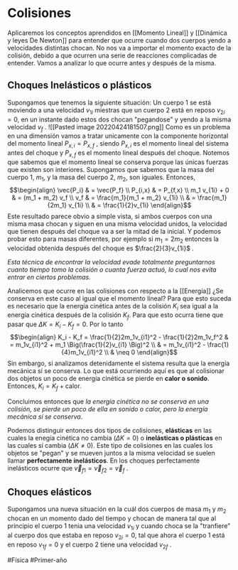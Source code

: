 # Colisiones
Aplicaremos los conceptos aprendidos en [[Momento Lineal]] y [[Dinámica y leyes De Newton]] para entender que ocurre cuando dos cuerpos yendo a velocidades distintas chocan. No nos va a importar el momento exacto de la colisión, debido a que ocurren una serie de reacciones complicadas de entender. Vamos a analizar lo que ocurre antes y después de la misma.

## Choques Inelásticos o plásticos
Supongamos que tenemos la siguiente situación:
Un cuerpo 1 se está moviendo a una velocidad $v_{1i}$ miestras que un cuerpo 2 está en reposo $v_{2i} = 0$, en un instante dado estos dos chocan "pegandose" y yendo a la misma velocidad $v_f$ . 
![[Pasted image 20220424181507.png]]
Como es un problema en una dimensión vamos a tratar unicamente con la componente horizontal del momento lineal $P_{x,i} = P_{x,f}$ , siendo $P_{x, i}$ es el momento lineal del sistema antes del choque y $P_{x, f}$ es el momento lineal después del choque. Notemos que sabemos que el momento lineal se conserva porque las únicas fuerzas que existen son interiores.
Supongamos que sabemos que la masa del cuerpo 1, $m_1$, y la masa del cuerpo 2, $m_2$, son iguales. Entonces,
$$\begin{align}
\vec{P_i} & = \vec{P_f} \\
P_{i,x} & = P_{f,x} \\
m_1 v_{1i} + 0 & = (m_1 + m_2) v_f \\
v_f & = \frac{m_1}{m_1 + m_2} v_{1i} \\
& = \frac{m_1}{2m_1} v_{1i} \\
& = \frac{1}{2}v_{1i}
\end{align}$$
Este resultado parece obvio a simple vista, si ambos cuerpos con una misma masa chocan y siguen en una misma velocidad unidos, la velocidad que tienen después del choque va a ser la mitad de la inicial. Y podemos probar esto para masas diferentes, por ejemplo si $m_1 = 2 m_2$ entonces la velocidad obtenida después del choque es $\frac{2}{3}v_{1i}$ .

*Esta técnica de encontrar la velocidad evade totalmente preguntarnos cuanto tiempo tomo la colisión o cuanta fuerza actuó, lo cual nos evita entrar en ciertos problemas.*

Analicemos que ocurre en las colisiones con respecto a la [[Energía]] ¿Se conserva en este caso al igual que el momento lineal? Para que esto suceda es necesario que la energía cinética antes de la colisión $K_i$ sea igual a la energía cinética después de la colisión $K_f$. 
Para que esto ocurra tiene que pasar que $\Delta K = K_i - K_f = 0$. Por lo tanto
$$\begin{align}
K_i - K_f = \frac{1}{2}2m_1v_{i1}^2 - \frac{1}{2}2m_1v_f^2 & = m_1v_{i1}^2 + m_1 \Big(\frac{1}{2}v_{i1} \Big)^2 \\ 
& = m_1v_{i1}^2 - \frac{1}{4}m_1v_{i1}^2 \\
& \neq 0
\end{align}$$
 Sin embargo, si analizamos detenidamente el sistema resulta que la energía mecánica sí se conserva. Lo que está ocurriendo aquí es que al colisionar dos objetos un poco de energía cinética se pierde en **calor o sonido**. Entonces, $K_i = K_f + {\text{calor}}$.  

Concluimos entonces que *la energía cinética no se conserva en una colisión, se pierde un poco de ella en sonido o calor, pero la energía mecánica sí se conserva*. 

Podemos distinguir entonces dos tipos de colisiones, **elásticas** en las cuales la enegía cinética no cambia ($\Delta K = 0$) o **inelásticas o plásticas** en las cuales sí cambia ($\Delta K \neq 0$). Este tipo de colisiones en las cuales los objetos se "pegan" y se mueven juntos a la misma velocidad se suelen llamar **perfectamente inelásticos**. 
En los choques perfectamente inelásticos ocurre que $\vec{v}_{f1} = \vec{v}_{f2} = \vec{v}_f$ .

## Choques elásticos
Supongamos una nueva situación en la cuál dos cuerpos de masa $m_1$ y $m_2$  chocan en un momento dado del tiempo y chocan de manera tal que al principio el cuerpo 1 tenia una velocidad $v_{1i}$ y cuando choca se la "tranfiere" al cuerpo dos que estaba en reposo $v_{2i} = 0$, tal que ahora el cuerpo 1 está en reposo $v_{1f} = 0$ y el cuerpo 2 tiene una velocidad $v_{2f}$ .


#Física #Primer-año 